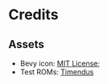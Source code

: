 # Credits

## Assets

* Bevy icon: [MIT License](licenses/Bevy_MIT_License.md);
* Test ROMs: [Timendus](https://github.com/Timendus/chip8-test-suite)
